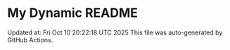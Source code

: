 # My Dynamic README
Updated at: Fri Oct 10 20:22:18 UTC 2025
This file was auto-generated by GitHub Actions.

